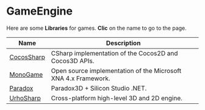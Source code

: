 # GameEngine

Here are some **Libraries** for games. **Clic** on the name to go to the page.

| **Name**     | **Description**                                                 |
|--------------|-----------------------------------------------------------------|
| [CocosSharp](https://github.com/mono/CocosSharp)   | CSharp implementation of the Cocos2D and Cocos3D APIs.          |
| [MonoGame](https://github.com/MonoGame/MonoGame)     | Open source implementation of the Microsoft XNA 4.x Framework.  |
| [Paradox](https://github.com/SiliconStudio/xenko)      | Paradox3D + Silicon Studio .NET.                                |
| [UrhoSharp](https://github.com/xamarin/urho)    | Cross-platform high-level 3D and 2D engine.                     |

